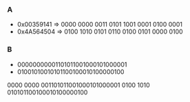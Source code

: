 ### A
 - 0x00359141 => 0000 0000 0011 0101 1001 0001 0100 0001
 - 0x4A564504 => 0100 1010 0101 0110 0100 0101 0000 0100

### B
 - 00000000001101011001000101000001
 -   01001010010101100100010100000100

0000 0000 001101011001000101000001 
  0100 1010 010101100100010100000100